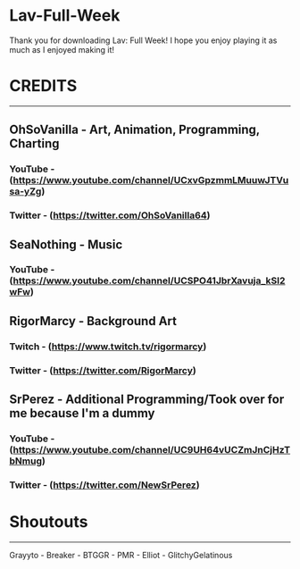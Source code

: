 # Lav-Full-Week
Thank you for downloading Lav: Full Week! I hope you enjoy playing it as much as I enjoyed making it!

# CREDITS
-----------------------------------
## OhSoVanilla - Art, Animation, Programming, Charting

### YouTube - (https://www.youtube.com/channel/UCxvGpzmmLMuuwJTVusa-yZg)
### Twitter - (https://twitter.com/OhSoVanilla64)

## SeaNothing - Music

### YouTube - (https://www.youtube.com/channel/UCSPO41JbrXavuja_kSl2wFw)

## RigorMarcy - Background Art
### Twitch - (https://www.twitch.tv/rigormarcy)
### Twitter - (https://twitter.com/RigorMarcy)

## SrPerez - Additional Programming/Took over for me because I'm a dummy
### YouTube - (https://www.youtube.com/channel/UC9UH64vUCZmJnCjHzTbNmug)
### Twitter - (https://twitter.com/NewSrPerez)

# Shoutouts
------------------------------------
Grayyto - Breaker - BTGGR - PMR - Elliot - GlitchyGelatinous
